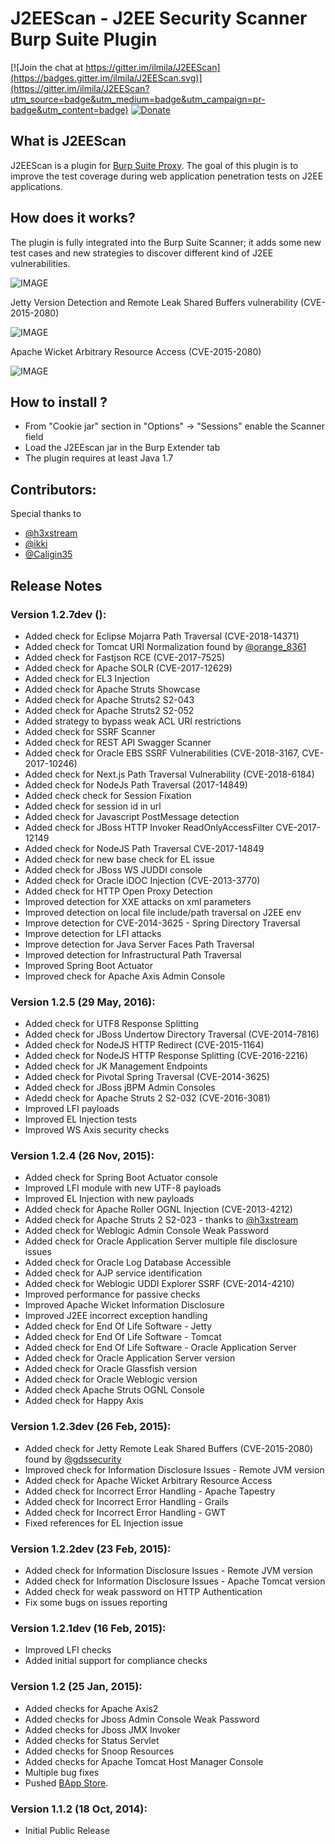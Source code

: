 # J2EEScan - J2EE Security Scanner Burp Suite Plugin

[![Join the chat at https://gitter.im/ilmila/J2EEScan](https://badges.gitter.im/ilmila/J2EEScan.svg)](https://gitter.im/ilmila/J2EEScan?utm_source=badge&utm_medium=badge&utm_campaign=pr-badge&utm_content=badge) [![Donate](https://img.shields.io/badge/Donate-PayPal-green.svg)](https://PayPal.Me/ilmila)



## What is J2EEScan
J2EEScan is a plugin for [Burp Suite Proxy](http://portswigger.net/). 
The goal of this plugin is to improve the test coverage during 
web application penetration tests on J2EE applications. 


## How does it works?

The plugin is fully integrated into the Burp Suite Scanner; it adds some new test 
cases and new strategies to discover different kind of J2EE vulnerabilities.


 ![IMAGE](https://bitbucket.org/ilmila/j2eescan/raw/dev/resources/j2eescan-results.png)


Jetty Version Detection and Remote Leak Shared Buffers vulnerability (CVE-2015-2080)

 ![IMAGE](https://bitbucket.org/ilmila/j2eescan/raw/dev/resources/jetty-remote-leak.png)


Apache Wicket Arbitrary Resource Access (CVE-2015-2080)

 ![IMAGE](https://bitbucket.org/ilmila/j2eescan/raw/dev/resources/wicket.png)



## How to install ?

 * From "Cookie jar" section in "Options" -> "Sessions" enable the Scanner field
 * Load the J2EEscan jar in the Burp Extender tab
 * The plugin requires at least Java 1.7


## Contributors:

Special thanks to

  * [@h3xstream](https://twitter.com/h3xstream)
  * [@ikki](https://twitter.com/_ikki)
  * [@Caligin35](https://twitter.com/Caligin35)


## Release Notes

### Version 1.2.7dev ():
 * Added check for Eclipse Mojarra Path Traversal (CVE-2018-14371)
 * Added check for Tomcat URI Normalization found by [@orange_8361](https://twitter.com/orange_8361)
 * Added check for Fastjson RCE (CVE-2017-7525)
 * Added check for Apache SOLR (CVE-2017-12629)
 * Added check for EL3 Injection
 * Added check for Apache Struts Showcase
 * Added check for Apache Struts2 S2-043
 * Added check for Apache Struts2 S2-052
 * Added strategy to bypass weak ACL URI restrictions
 * Added check for SSRF Scanner
 * Added check for REST API Swagger Scanner
 * Added check for Oracle EBS SSRF Vulnerabilities (CVE-2018-3167, CVE-2017-10246)
 * Added check for Next.js Path Traversal Vulnerability (CVE-2018-6184)
 * Added check for NodeJs Path Traversal (2017-14849)
 * Added check check for Session Fixation
 * Added check for session id in url
 * Added check for Javascript PostMessage detection
 * Added check for JBoss HTTP Invoker ReadOnlyAccessFilter CVE-2017-12149
 * Added check for NodeJS Path Traversal CVE-2017-14849
 * Added check for new base check for EL issue
 * Added check for JBoss WS JUDDI console
 * Added check for Oracle iDOC Injection (CVE-2013-3770)
 * Added check for HTTP Open Proxy Detection
 * Improved detection for XXE attacks on xml parameters
 * Improved detection on local file include/path traversal on J2EE env
 * Improve detection for CVE-2014-3625 - Spring Directory Traversal
 * Improve detection for LFI attacks
 * Improve detection for Java Server Faces Path Traversal
 * Improved detection for Infrastructural Path Traversal
 * Improved Spring Boot Actuator
 * Improved check for Apache Axis Admin Console


### Version 1.2.5 (29 May, 2016):
 * Added check for UTF8 Response Splitting
 * Added check for JBoss Undertow Directory Traversal (CVE-2014-7816)
 * Added check for NodeJS HTTP Redirect (CVE-2015-1164)
 * Added check for NodeJS HTTP Response Splitting (CVE-2016-2216)
 * Added check for JK Management Endpoints
 * Added check for Pivotal Spring Traversal (CVE-2014-3625)
 * Added check for JBoss jBPM Admin Consoles
 * Adedd check for Apache Struts 2 S2-032 (CVE-2016-3081)
 * Improved LFI payloads
 * Improved EL Injection tests
 * Improved WS Axis security checks


### Version 1.2.4 (26 Nov, 2015):
 * Added check for Spring Boot Actuator console
 * Improved LFI module with new UTF-8 payloads
 * Improved EL Injection with new payloads
 * Added check for Apache Roller OGNL Injection (CVE-2013-4212)
 * Added check for Apache Struts 2 S2-023 - thanks to [@h3xstream](https://twitter.com/h3xstream)
 * Added check for Weblogic Admin Console Weak Password
 * Added check for Oracle Application Server multiple file disclosure issues
 * Added check for Oracle Log Database Accessible
 * Added check for AJP service identification
 * Added check for Weblogic UDDI Explorer SSRF (CVE-2014-4210)
 * Improved performance for passive checks
 * Improved Apache Wicket Information Disclosure
 * Improved J2EE incorrect exception handling
 * Added check for End Of Life Software - Jetty
 * Added check for End Of Life Software - Tomcat
 * Added check for End Of Life Software - Oracle Application Server
 * Added check for Oracle Application Server version
 * Added check for Oracle Glassfish version
 * Added check for Oracle Weblogic version
 * Added check Apache Struts OGNL Console
 * Added check for Happy Axis

 
### Version 1.2.3dev (26 Feb, 2015):
 * Added check for Jetty Remote Leak Shared Buffers (CVE-2015-2080) found by [@gdssecurity](https://twitter.com/gdssecurity/)
 * Improved check for Information Disclosure Issues - Remote JVM version
 * Added check for Apache Wicket Arbitrary Resource Access
 * Added check for Incorrect Error Handling - Apache Tapestry
 * Added check for Incorrect Error Handling - Grails
 * Added check for Incorrect Error Handling - GWT
 * Fixed references for EL Injection issue

### Version 1.2.2dev (23 Feb, 2015):
 * Added check for Information Disclosure Issues - Remote JVM version
 * Added check for Information Disclosure Issues - Apache Tomcat version
 * Added check for weak password on HTTP Authentication
 * Fix some bugs on issues reporting

### Version 1.2.1dev (16 Feb, 2015):
 * Improved LFI checks
 * Added initial support for compliance checks

### Version 1.2 (25 Jan, 2015):
 * Added checks for Apache Axis2
 * Added checks for Jboss Admin Console Weak Password
 * Added checks for Jboss JMX Invoker
 * Added checks for Status Servlet
 * Added checks for Snoop Resources
 * Added checks for Apache Tomcat Host Manager Console
 * Multiple bug fixes
 * Pushed [BApp Store](https://pro.portswigger.net/bappstore/). 

### Version 1.1.2 (18 Oct, 2014):
 * Initial Public Release
 

